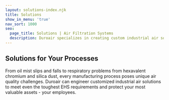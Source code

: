 ```yaml
---
layout: solutions-index.njk
title: Solutions
show_in_menu: 'true'
nav_sort: 1000
seo:
  page_title: Solutions | Air Filtration Systems
  description: Duroair specializes in creating custom industrial air solutions to meet the toughest air quality challenges and clean air filtration standards.
---
```

<div class="nederman-sec solution-process-sec">
        <div class="container">
            <div class="nederman-inr">
                <div class="heading">
                    <h2>Solutions for Your Processes</h2>
                </div>
                <div class="nederman-content">
                    <p>From oil mist slips and falls to respiratory problems from hexavalent chromium and silica dust, every manufacturing process poses unique air quality challenges. Duroair can engineer customized industrial air solutions to meet even the toughest EHS requirements and protect your most valuable assets - your employees.</p>
                    <div class="btm-line"></div>
                </div>
            </div>
        </div>
</div>